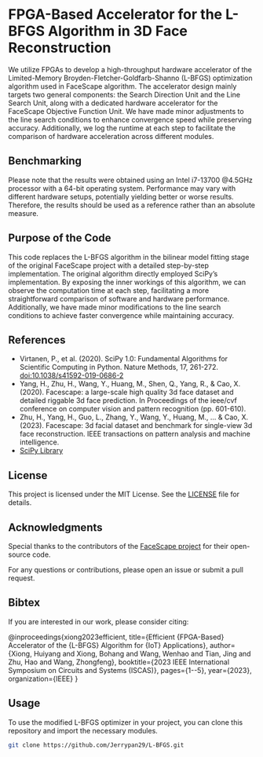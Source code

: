 # FPGA-Based Accelerator for the L-BFGS Algorithm in 3D Face Reconstruction

We utilize FPGAs to develop a high-throughput hardware accelerator of the Limited-Memory Broyden-Fletcher-Goldfarb-Shanno (L-BFGS) optimization algorithm used in FaceScape algorithm. The accelerator design mainly targets two general components: the Search Direction Unit and the Line Search Unit, along with a dedicated hardware accelerator for the FaceScape Objective Function Unit. We have made minor adjustments to the line search conditions to enhance convergence speed while preserving accuracy. Additionally, we log the runtime at each step to facilitate the comparison of hardware acceleration across different modules.

## Benchmarking

Please note that the results were obtained using an Intel i7-13700 @4.5GHz processor with a 64-bit operating system. Performance may vary with different hardware setups, potentially yielding better or worse results. Therefore, the results should be used as a reference rather than an absolute measure.

## Purpose of the Code

This code replaces the L-BFGS algorithm in the bilinear model fitting stage of the original FaceScape project with a detailed step-by-step implementation. The original algorithm directly employed SciPy’s implementation. By exposing the inner workings of this algorithm, we can observe the computation time at each step, facilitating a more straightforward comparison of software and hardware performance. Additionally, we have made minor modifications to the line search conditions to achieve faster convergence while maintaining accuracy. 

## References

- Virtanen, P., et al. (2020). SciPy 1.0: Fundamental Algorithms for Scientific Computing in Python. Nature Methods, 17, 261-272. [doi:10.1038/s41592-019-0686-2](https://www.nature.com/articles/s41592-019-0686-2)
- Yang, H., Zhu, H., Wang, Y., Huang, M., Shen, Q., Yang, R., & Cao, X. (2020). Facescape: a large-scale high quality 3d face dataset and detailed riggable 3d face prediction. In Proceedings of the ieee/cvf conference on computer vision and pattern recognition (pp. 601-610).
- Zhu, H., Yang, H., Guo, L., Zhang, Y., Wang, Y., Huang, M., ... & Cao, X. (2023). Facescape: 3d facial dataset and benchmark for single-view 3d face reconstruction. IEEE transactions on pattern analysis and machine intelligence.
- [SciPy Library](https://www.scipy.org)
  
## License

This project is licensed under the MIT License. See the [LICENSE](LICENSE) file for details.

## Acknowledgments

Special thanks to the contributors of the [FaceScape project](https://github.com/zhuhao-nju/facescape.git) for their open-source code.

For any questions or contributions, please open an issue or submit a pull request.

## Bibtex

If you are interested in our work, please consider citing:

@inproceedings{xiong2023efficient,
title={Efficient {FPGA-Based} Accelerator of the {L-BFGS} Algorithm for {IoT} Applications},
author={Xiong, Huiyang and Xiong, Bohang and Wang, Wenhao and Tian, Jing and Zhu, Hao and Wang, Zhongfeng},
booktitle={2023 IEEE International Symposium on Circuits and Systems (ISCAS)},
pages={1--5},
year={2023},
organization={IEEE}
}

## Usage

To use the modified L-BFGS optimizer in your project, you can clone this repository and import the necessary modules.

```bash
git clone https://github.com/Jerrypan29/L-BFGS.git

